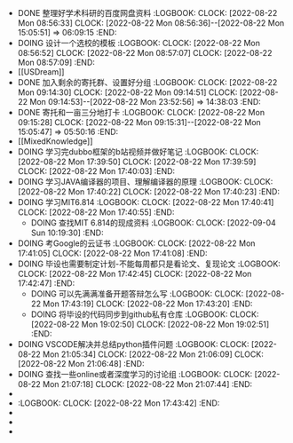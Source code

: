 - DONE 整理好学术科研的百度网盘资料
  :LOGBOOK:
  CLOCK: [2022-08-22 Mon 08:56:33]
  CLOCK: [2022-08-22 Mon 08:56:36]--[2022-08-22 Mon 15:05:51] =>  06:09:15
  :END:
- DOING 设计一个选校的模板
  :LOGBOOK:
  CLOCK: [2022-08-22 Mon 08:56:52]
  CLOCK: [2022-08-22 Mon 08:57:07]
  CLOCK: [2022-08-22 Mon 08:57:09]
  :END:
- [[USDream]]
- DONE 加入剩余的寄托群、设置好分组
  :LOGBOOK:
  CLOCK: [2022-08-22 Mon 09:14:30]
  CLOCK: [2022-08-22 Mon 09:14:51]
  CLOCK: [2022-08-22 Mon 09:14:53]--[2022-08-22 Mon 23:52:56] =>  14:38:03
  :END:
- DONE 寄托和一亩三分地打卡
  :LOGBOOK:
  CLOCK: [2022-08-22 Mon 09:15:28]
  CLOCK: [2022-08-22 Mon 09:15:31]--[2022-08-22 Mon 15:05:47] =>  05:50:16
  :END:
- [[MixedKnowledge]]
- DOING 学习完dubbo框架的b站视频并做好笔记
  :LOGBOOK:
  CLOCK: [2022-08-22 Mon 17:39:50]
  CLOCK: [2022-08-22 Mon 17:39:59]
  CLOCK: [2022-08-22 Mon 17:40:03]
  :END:
- DOING 学习JAVA编译器的项目、理解编译器的原理
  :LOGBOOK:
  CLOCK: [2022-08-22 Mon 17:40:22]
  CLOCK: [2022-08-22 Mon 17:40:23]
  :END:
- DOING 学习MIT6.814
  :LOGBOOK:
  CLOCK: [2022-08-22 Mon 17:40:41]
  CLOCK: [2022-08-22 Mon 17:40:55]
  :END:
	- DOING 查找MIT 6.814的现成资料
	  :LOGBOOK:
	  CLOCK: [2022-09-04 Sun 10:19:30]
	  :END:
- DOING 考Google的云证书
  :LOGBOOK:
  CLOCK: [2022-08-22 Mon 17:41:05]
  CLOCK: [2022-08-22 Mon 17:41:08]
  :END:
- DOING 毕设也需要制定计划-不能每周都只是看论文、复现论文
  :LOGBOOK:
  CLOCK: [2022-08-22 Mon 17:42:45]
  CLOCK: [2022-08-22 Mon 17:42:47]
  :END:
	- DOING 可以先满满准备开题答辩怎么写
	  :LOGBOOK:
	  CLOCK: [2022-08-22 Mon 17:43:19]
	  CLOCK: [2022-08-22 Mon 17:43:20]
	  :END:
	- DOING 将毕设的代码同步到github私有仓库
	  :LOGBOOK:
	  CLOCK: [2022-08-22 Mon 19:02:50]
	  CLOCK: [2022-08-22 Mon 19:02:51]
	  :END:
- DOING VSCODE解决并总结python插件问题
  :LOGBOOK:
  CLOCK: [2022-08-22 Mon 21:05:34]
  CLOCK: [2022-08-22 Mon 21:06:09]
  CLOCK: [2022-08-22 Mon 21:06:48]
  :END:
- DOING 查找一些online或者深度学习的讨论组
  :LOGBOOK:
  CLOCK: [2022-08-22 Mon 21:07:18]
  CLOCK: [2022-08-22 Mon 21:07:44]
  :END:
-
- :LOGBOOK:
  CLOCK: [2022-08-22 Mon 17:43:42]
  :END:
-
-
-
